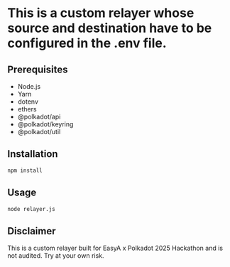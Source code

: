 # This is a custom relayer whose source and destination have to be configured in the .env file. 

## Prerequisites

- Node.js
- Yarn
- dotenv
- ethers
- @polkadot/api
- @polkadot/keyring
- @polkadot/util

## Installation

```bash
npm install
```

## Usage

```bash
node relayer.js
```

## Disclaimer

This is a custom relayer built for EasyA x Polkadot 2025 Hackathon and is not audited. Try at your own risk.
